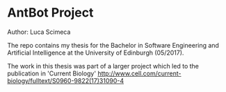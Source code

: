 # AntBot Project #

Author: Luca Scimeca

The repo contains my thesis for the Bachelor in Software Engineering and Artificial Intelligence at the University of Edinburgh (05/2017).

The work in this thesis was part of a larger project which led to the publication in 'Current Biology'
http://www.cell.com/current-biology/fulltext/S0960-9822(17)31090-4